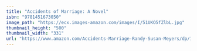 ```yaml
---
title: "Accidents of Marriage: A Novel"
isbn: "9781451673050"
image_path: "https://ecx.images-amazon.com/images/I/51UKO5fZlbL.jpg"
thumbnail_height: "500"
thumbnail_width: "331"
url: "https://www.amazon.com/Accidents-Marriage-Randy-Susan-Meyers/dp/1451673043/ref=tmm_hrd_swatch_0?_encoding=UTF8&amp;qid=1445873432&amp;sr=1-1"
---
```


